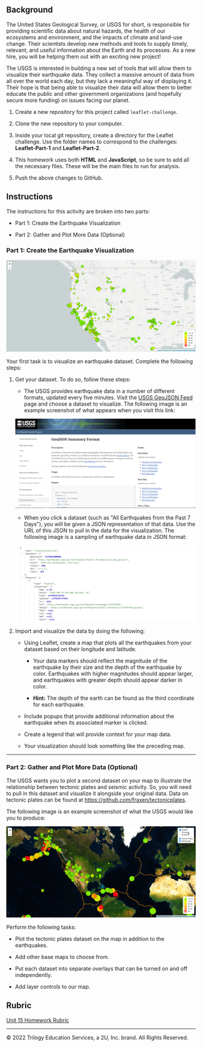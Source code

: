 
## Background

The United States Geological Survey, or USGS for short, is responsible for providing scientific data about natural hazards, the health of our ecosystems and environment, and the impacts of climate and land-use change. Their scientists develop new methods and tools to supply timely, relevant, and useful information about the Earth and its processes. As a new hire, you will be helping them out with an exciting new project!

The USGS is interested in building a new set of tools that will allow them to visualize their earthquake data. They collect a massive amount of data from all over the world each day, but they lack a meaningful way of displaying it. Their hope is that being able to visualize their data will allow them to better educate the public and other government organizations (and hopefully secure more funding) on issues facing our planet.


1. Create a new repository for this project called `leaflet-challenge`.

2. Clone the new repository to your computer.

3. Inside your local git repository, create a directory for the Leaflet challenge. Use the folder names to correspond to the challenges: **Leaflet-Part-1** and **Leaflet-Part-2**.

4. This homework uses both **HTML** and **JavaScript**, so be sure to add all the necessary files. These will be the main files to run for analysis.

5. Push the above changes to GitHub.

## Instructions

The instructions for this activity are broken into two parts: 

* Part 1: Create the Earthquake Visualization 

* Part 2: Gather and Plot More Data (Optional)

### Part 1: Create the Earthquake Visualization

![2-BasicMap](Images/2-BasicMap.png)

Your first task is to visualize an earthquake dataset. Complete the following steps:

1. Get your dataset. To do so, follow these steps: 

   * The USGS provides earthquake data in a number of different formats, updated every five minutes. Visit the [USGS GeoJSON Feed](http://earthquake.usgs.gov/earthquakes/feed/v1.0/geojson.php) page and choose a dataset to visualize. The following image is an example screenshot of what appears when you visit this link:

   ![3-Data](Images/3-Data.png)

    * When you click a dataset (such as "All Earthquakes from the Past 7 Days"), you will be given a JSON representation of that data. Use the URL of this JSON to pull in the data for the visualization. The following image is a sampling of earthquake data in JSON format:

   ![4-JSON](Images/4-JSON.png)

2. Import and visualize the data by doing the following: 

   * Using Leaflet, create a map that plots all the earthquakes from your dataset based on their longitude and latitude.

       *  Your data markers should reflect the magnitude of the earthquake by their size and the depth of the earthquake by color. Earthquakes with higher magnitudes should appear larger, and earthquakes with greater depth should appear darker in color.

       * **Hint:** The depth of the earth can be found as the third coordinate for each earthquake.

   * Include popups that provide additional information about the earthquake when its associated marker is clicked.

   * Create a legend that will provide context for your map data.

   * Your visualization should look something like the preceding map.

- - -

### Part 2: Gather and Plot More Data (Optional)

The USGS wants you to plot a second dataset on your map to illustrate the relationship between tectonic plates and seismic activity. So, you will need to pull in this dataset and visualize it alongside your original data. Data on tectonic plates can be found at <https://github.com/fraxen/tectonicplates>.

The following image is an example screenshot of what the USGS would like you to produce:

![5-Advanced](Images/5-Advanced.png)

Perform the following tasks: 

* Plot the tectonic plates dataset on the map in addition to the earthquakes.

* Add other base maps to choose from.

* Put each dataset into separate overlays that can be turned on and off independently.

* Add layer controls to our map.

## Rubric

[Unit 15 Homework Rubric](https://docs.google.com/document/d/1kDNeT4a54ik_AZrHYN3LmVMqH0hDuiwbK2h5lHNxumQ/edit?usp=sharing)

___
© 2022 Trilogy Education Services, a 2U, Inc. brand. All Rights Reserved.
